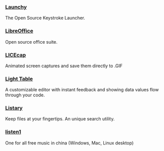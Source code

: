 ### [Launchy](http://www.launchy.net/)

The Open Source Keystroke Launcher.

### [LibreOffice](https://www.libreoffice.org/)

Open source office suite.

### [LICEcap](http://www.cockos.com/licecap/)

Animated screen captures and save them directly to .GIF

### [Light Table](http://lighttable.com/)

A customizable editor with instant feedback and showing data values flow through your code.

### [Listary](http://www.listary.com/)

Keep files at your fingertips. An unique search utility.

### [listen1](http://listen1.github.io/listen1)

One for all free music in china \(Windows, Mac, Linux desktop\)

